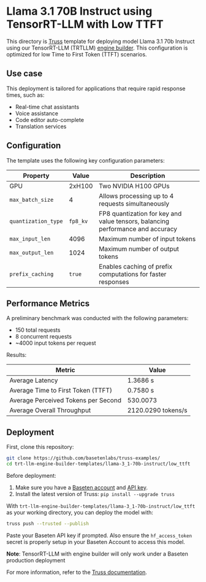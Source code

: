 # Llama 3.1 70B Instruct using TensorRT-LLM with Low TTFT

This directory is [Truss](https://truss.baseten.co/) template for deploying model Llama 3.1 70b Instruct using our TensorRT-LLM (TRTLLM) [engine builder](https://docs.baseten.co/performance/engine-builder-overview). This configuration is optimized for low Time to First Token (TTFT) scenarios.

## Use case

This deployment is tailored for applications that require rapid response times, such as:
* Real-time chat assistants
* Voice assistance
* Code editor auto-complete
* Translation services

## Configuration

The template uses the following key configuration parameters:

| Property            | Value    | Description                                                                    |
| ------------------- | -------- | ------------------------------------------------------------------------------ |
| GPU                 | 2xH100   | Two NVIDIA H100 GPUs                                                           |
| `max_batch_size`    | 4        | Allows processing up to 4 requests simultaneously                              |
| `quantization_type` | `fp8_kv` | FP8 quantization for key and value tensors, balancing performance and accuracy |
| `max_input_len`     | 4096     | Maximum number of input tokens                                                 |
| `max_output_len`    | 1024     | Maximum number of output tokens                                                |
| `prefix_caching`    | `true`   | Enables caching of prefix computations for faster responses                    |

## Performance Metrics

A preliminary benchmark was conducted with the following parameters:
- 150 total requests
- 8 concurrent requests
- ~4000 input tokens per request

Results:

| Metric                              | Value              |
| ----------------------------------- | ------------------ |
| Average Latency                     | 1.3686 s           |
| Average Time to First Token (TTFT)  | 0.7580 s           |
| Average Perceived Tokens per Second | 530.0073           |
| Average Overall Throughput          | 2120.0290 tokens/s |

## Deployment

First, clone this repository:

```sh
git clone https://github.com/basetenlabs/truss-examples/
cd trt-llm-engine-builder-templates/llama-3_1-70b-instruct/low_ttft
```

Before deployment:

1. Make sure you have a [Baseten account](https://app.baseten.co/signup) and [API key](https://app.baseten.co/settings/account/api_keys).
2. Install the latest version of Truss: `pip install --upgrade truss`

With `trt-llm-engine-builder-templates/llama-3_1-70b-instruct/low_ttft` as your working directory, you can deploy the model with:

````sh
truss push --trusted --publish
````


Paste your Baseten API key if prompted. Also ensure the `hf_access_token` secret is properly setup in your Baseten Account to access this model.

**Note**: TensorRT-LLM with engine builder will only work under a Baseten production deployment

For more information, refer to the [Truss documentation](https://docs.baseten.co/performance/engine-builder-overview).
